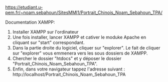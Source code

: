 https://etudiant.u-pem.fr/~noam.sebahoun/SitesMMI1/Portrait_Chinois_Noam_Sebahoun_TPA/

Documentation XAMPP:
1) Installer XAMPP sur l'ordinateur
2) Une fois installer, lancer XAMPP et cativer le moduke Apache en cliquant sur "start" correspondant.
3) Dans la partie droite du logiciel, cliquer sur "explorer". Le fait de cliquer sur "explorer" vous emmenera vers les sous dossiers de XAMPP.
4) Chercher le dossier "htdocs" et y déposer le dossier "Portrait_Chinois_Noam_Sebahoun_TPA".
5) Enfin, dans votre navigateur tappez l'adresse suivant : http://localhost/Portrait_Chinois_Noam_Sebahoun_TPA